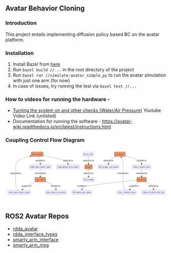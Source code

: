 ## Avatar Behavior Cloning

### Introduction
This project entails implementing diffusion policy based BC on the avatar platform. 

### Installation
1. Install Bazel from [here](https://docs.bazel.build/versions/master/install.html)
2. Run `bazel build //...` in the root directory of the project
3. Run `bazel run //simulate:avatar_simple_py` to run the avatar simulation with just one arm (for now)
4. In case of issues, try running the test via `bazel test //...` 

### How to videos for running the hardware - 
 - [Turning the system on and other checks (Water/Air Pressure)](https://youtu.be/b0CZYSwcIk0) Youtube Video Link (unlisted)
 - Documentation for running the software - https://avatar-wiki.readthedocs.io/en/latest/instructions.html

### Coupling Control Flow Diagram
![Coupling Control Flow Diagram](media/coupling_control_flow.png)

## ROS2 Avatar Repos 

- [rdda_avatar](https://github.com/adeeb10abbas/rdda_avatar)
- [rdda_interface_types](https://github.com/adeeb10abbas/rdda_interface_types)
- [smarty_arm_interface](https://github.com/adeeb10abbas/smarty_arm_interface)
- [smarty_arm_msg](https://github.com/adeeb10abbas/smarty_arm_msg)
